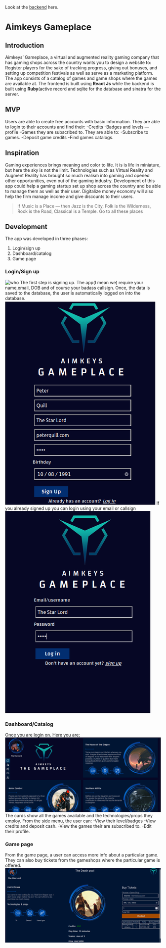 Look at the [backend](https://github.com/Aimkeys-Sir/gameplace-backend)  here.
# Aimkeys Gameplace
## Introduction
Aimkeys’ Gameplace, a virtual and augmented reality gaming company that has gaming shops across the country wants you to design a website to:
Register players for the sake of tracking progress, giving out bonuses, and setting up competition festivals as well as serve as a marketing platform.
The app consists of a catalog of games and game shops where the games are available at.
The frontend is built using **React Js** while the backend is built using **Ruby**(active record and sqlite for the database and sinatra for the server.


## MVP
Users are able to create free accounts with basic information. They are able to login to their accounts and find their:
-Credits
-Badges and levels —  profile
-Games they are subscribed to.
They are able to:
-Subscribe to games.
-Deposit game credits
-Find games catalogs.

## Inspiration
Gaming experiences brings meaning and color to life. It is is life in miniature, but here the sky is not the limit. Technologies such as Virtual Reality and Augment Reality has brought so much realism into gaming and opened other opportunities, even out of the gaming industry. Development of this app could help a gaming startup set up shop across the country and be able to manage them as well as their user. Digitalize money economy will also help the firm manage income and give discounts to their users.

>If Music is a Place — then Jazz is the City, Folk is the Wilderness, Rock is the Road, Classical is a Temple. Go to all these places

## Development
The app was developed in three phases:
1. Login/sign up
2. Dashboard/catalog
3. Game page

### Login/Sign up
![who](http://www.quickmeme.com/img/cf/cf9338e22168a5407dab89b4d0689780b786eb4d0af0fc7efdd6bb33d6d055ef.jpg)
The first step is signing up. The app(I mean we) require your name,email, DOB and of course your badass callsign.
Once, the data is saved to the database, the user is automatically logged on into the database.
![sign up](https://github.com/Aimkeys-Sir/gameplace/blob/main/Screenshot%20from%202022-09-13%2011-40-35.png)
If you already signed up you can login using your email or callsign
![login](https://github.com/Aimkeys-Sir/gameplace/blob/main/Screenshot%20from%202022-09-13%2011-42-08.png)

### Dashboard/Catalog
Once you are login on. Here you are;
![dashboard](https://github.com/Aimkeys-Sir/gameplace/blob/main/Screenshot%20from%202022-09-13%2011-52-05.png)
The cards show all the games available and the technologies/props they employ.
From the side menu, the user can:
-View their level/badges
-View credits and deposit cash.
-View the games their are subscribed to.
-Edit their profile.

### Game page
From the game page, a user can access more info about a particular game. They can also buy tickets from the gameshops where the particular game is offered.
![game](https://github.com/Aimkeys-Sir/gameplace/blob/main/Screenshot%20from%202022-09-13%2012-22-20.png)






